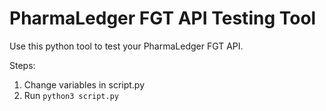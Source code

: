 # PharmaLedger FGT API Testing Tool

Use this python tool to test your PharmaLedger FGT API.

Steps:
1. Change variables in script.py
2. Run `python3 script.py`
